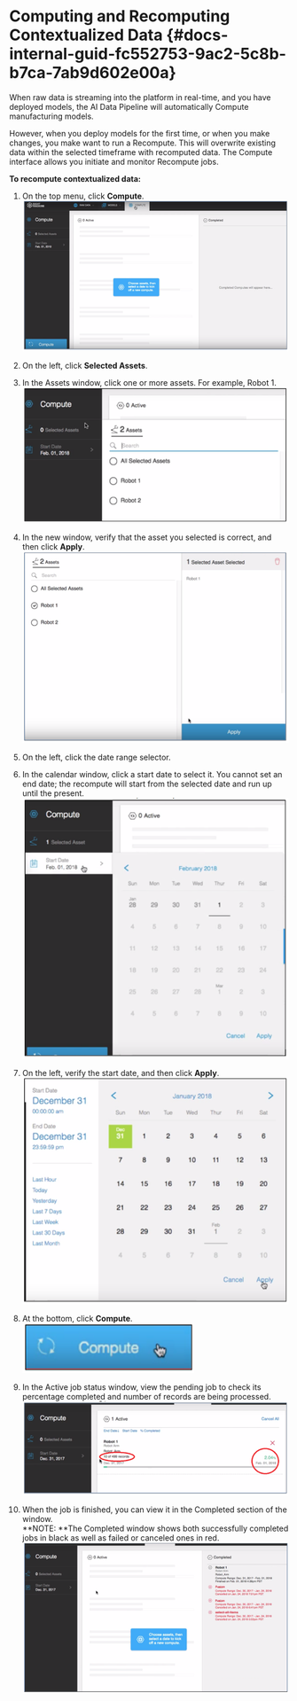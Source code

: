 # Computing and Recomputing Contextualized Data {#docs-internal-guid-fc552753-9ac2-5c8b-b7ca-7ab9d602e00a}

When raw data is streaming into the platform in real-time, and you have deployed models, the AI Data Pipeline will automatically Compute manufacturing models.

However, when you deploy models for the first time, or when you make changes, you make want to run a Recompute. This will overwrite existing data within the selected timeframe with recomputed data. The Compute interface allows you initiate and monitor Recompute jobs.

**To recompute contextualized data:**

1. On the top menu, click **Compute**.  
   ![](/computing-and-recomputing-contextualized-data/Compute1.png)

2. On the left, click **Selected Assets**.

3. In the Assets window, click one or more assets. For example, Robot 1.  
   ![](/computing-and-recomputing-contextualized-data/Compute2.png)

4. In the new window, verify that the asset you selected is correct, and then click **Apply**.  
   ![](/computing-and-recomputing-contextualized-data/Compute3.png)

5. On the left, click the date range selector.

6. In the calendar window, click a start date to select it. You cannot set an end date; the recompute will start from the selected date and run up until the present.  
   ![](/computing-and-recomputing-contextualized-data/Compute4.png)

7. On the left, verify the start date, and then click **Apply**.  
   ![](/computing-and-recomputing-contextualized-data/Compute5.png)

8. At the bottom, click **Compute**.  
   ![](/computing-and-recomputing-contextualized-data/Compute6.png)

9. In the Active job status window, view the pending job to check its percentage completed and number of records are being processed.  
   ![](/computing-and-recomputing-contextualized-data/Compute7.png)

10. When the job is finished, you can view it in the Completed section of the window.  
    **NOTE: **The Completed window shows both successfully completed jobs in black as well as failed or canceled ones in red.  
    ![](/computing-and-recomputing-contextualized-data/Compute8.png)



